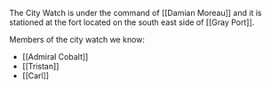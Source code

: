 The City Watch is under the command of [[Damian Moreau]] and it is stationed at the fort located on the south east side of  [[Gray Port]].

Members of the city watch we know:
- [[Admiral Cobalt]]
- [[Tristan]]
- [[Carl]]